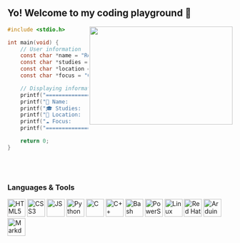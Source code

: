 ## Yo! Welcome to my coding playground 🚀

<img align="right" width="320" height="220" src="https://i.giphy.com/media/v1.Y2lkPTc5MGI3NjExdDd2N2tzZzUya2RvZDMxbjRhNjQyN25wMnFtd3c4cnM3MWJhdnNpMiZlcD12MV9pbnRlcm5hbF9naWZfYnlfaWQmY3Q9Zw/zOvBKUUEERdNm/giphy.gif" />

```C
#include <stdio.h>

int main(void) {
    // User information
    const char *name = "Rogério Rocha";
    const char *studies = "Computer Science & Data Science Student"; 
    const char *location = "Toulouse, France";
    const char *focus = "Cloud & DevOps Certifications in progress (AWS, RHCSA, CKA)";

    // Displaying information in an organized way
    printf("====================================\n");
    printf("👤 Name:       %s\n", name);
    printf("🎓 Studies:    %s\n", studies);
    printf("📍 Location:   %s\n", location);
    printf("☁️ Focus:      %s\n", focus);
    printf("====================================\n");

    return 0;
}


```
<br>
<br>
<h3 align="left">Languages & Tools</h3>
<div align="left">
  <img src="https://cdn.jsdelivr.net/gh/devicons/devicon/icons/html5/html5-original.svg" height="40" alt="HTML5" />
  <img src="https://cdn.jsdelivr.net/gh/devicons/devicon/icons/css3/css3-original.svg" height="40" alt="CSS3" />
  <img src="https://cdn.jsdelivr.net/gh/devicons/devicon/icons/javascript/javascript-original.svg" height="40" alt="JS" />
  <img src="https://cdn.jsdelivr.net/gh/devicons/devicon/icons/python/python-original.svg" height="40" alt="Python" />
  <img src="https://cdn.jsdelivr.net/gh/devicons/devicon/icons/c/c-original.svg" height="40" alt="C" />
  <img src="https://cdn.jsdelivr.net/gh/devicons/devicon/icons/cplusplus/cplusplus-original.svg" height="40" alt="C++" />
  <img src="https://cdn.jsdelivr.net/gh/devicons/devicon/icons/bash/bash-original.svg" height="40" alt="Bash" />
  <img src="https://cdn.jsdelivr.net/gh/devicons/devicon/icons/powershell/powershell-original.svg" height="40" alt="PowerShell" />
  <img src="https://cdn.jsdelivr.net/gh/devicons/devicon/icons/linux/linux-original.svg" height="40" alt="Linux" />
  <img src="https://cdn.jsdelivr.net/gh/devicons/devicon/icons/redhat/redhat-original.svg" height="40" alt="Red Hat" />
  <img src="https://cdn.jsdelivr.net/gh/devicons/devicon/icons/arduino/arduino-original.svg" height="40" alt="Arduino" />
  <img src="https://cdn.jsdelivr.net/gh/devicons/devicon/icons/markdown/markdown-original.svg" height="40" alt="Markdown" />
</div>

<br>
<br>



